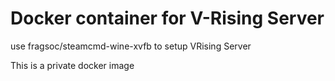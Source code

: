 # Docker container for V-Rising Server
use fragsoc/steamcmd-wine-xvfb to setup VRising Server

This is a private docker image 
